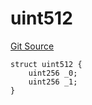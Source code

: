 # uint512
[Git Source](https://github.com/thrackle-io/uint1024/blob/01acffe4bcc7c2f2309c968fddbd0b0aec7abb41/src/UintTypes.sol)


```solidity
struct uint512 {
    uint256 _0;
    uint256 _1;
}
```


